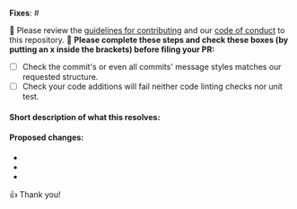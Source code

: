 <!-- Love Chat-Bot Checklist? Please consider supporting our collective:
👉  https://opencollective.com/chat-bot-checklist/donate -->

**Fixes**: #

🚨 Please review the [guidelines for contributing](CONTRIBUTING.md) and our [code of conduct](../CODE_OF_CONDUCT.md) to this repository. 🚨
**Please complete these steps and check these boxes (by putting an x inside the brackets) before filing your PR:**

- [ ] Check the commit's or even all commits' message styles matches our requested structure.
- [ ] Check your code additions will fail neither code linting checks nor unit test.

#### Short description of what this resolves:


#### Proposed changes:

-
-
-

👍 Thank you!
